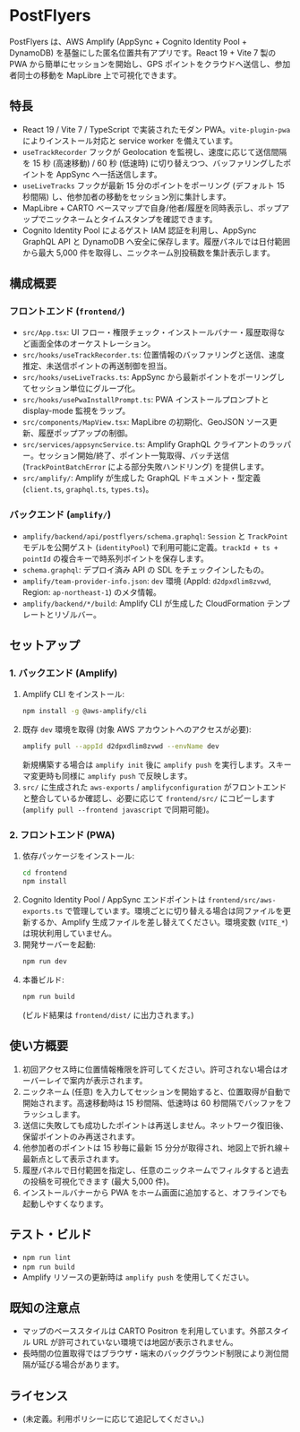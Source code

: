 # PostFlyers

PostFlyers は、AWS Amplify (AppSync + Cognito Identity Pool + DynamoDB) を基盤にした匿名位置共有アプリです。React 19 + Vite 7 製の PWA から簡単にセッションを開始し、GPS ポイントをクラウドへ送信し、参加者同士の移動を MapLibre 上で可視化できます。

## 特長
- React 19 / Vite 7 / TypeScript で実装されたモダン PWA。`vite-plugin-pwa` によりインストール対応と service worker を備えています。
- `useTrackRecorder` フックが Geolocation を監視し、速度に応じて送信間隔を 15 秒 (高速移動) / 60 秒 (低速時) に切り替えつつ、バッファリングしたポイントを AppSync へ一括送信します。
- `useLiveTracks` フックが最新 15 分のポイントをポーリング (デフォルト 15 秒間隔) し、他参加者の移動をセッション別に集計します。
- MapLibre + CARTO ベースマップで自身/他者/履歴を同時表示し、ポップアップでニックネームとタイムスタンプを確認できます。
- Cognito Identity Pool によるゲスト IAM 認証を利用し、AppSync GraphQL API と DynamoDB へ安全に保存します。履歴パネルでは日付範囲から最大 5,000 件を取得し、ニックネーム別投稿数を集計表示します。

## 構成概要
### フロントエンド (`frontend/`)
- `src/App.tsx`: UI フロー・権限チェック・インストールバナー・履歴取得など画面全体のオーケストレーション。
- `src/hooks/useTrackRecorder.ts`: 位置情報のバッファリングと送信、速度推定、未送信ポイントの再送制御を担当。
- `src/hooks/useLiveTracks.ts`: AppSync から最新ポイントをポーリングしてセッション単位にグループ化。
- `src/hooks/usePwaInstallPrompt.ts`: PWA インストールプロンプトと display-mode 監視をラップ。
- `src/components/MapView.tsx`: MapLibre の初期化、GeoJSON ソース更新、履歴ポップアップの制御。
- `src/services/appsyncService.ts`: Amplify GraphQL クライアントのラッパー。セッション開始/終了、ポイント一覧取得、バッチ送信 (`TrackPointBatchError` による部分失敗ハンドリング) を提供します。
- `src/amplify/`: Amplify が生成した GraphQL ドキュメント・型定義 (`client.ts`, `graphql.ts`, `types.ts`)。

### バックエンド (`amplify/`)
- `amplify/backend/api/postflyers/schema.graphql`: `Session` と `TrackPoint` モデルを公開ゲスト (`identityPool`) で利用可能に定義。`trackId + ts + pointId` の複合キーで時系列ポイントを保存します。
- `schema.graphql`: デプロイ済み API の SDL をチェックインしたもの。
- `amplify/team-provider-info.json`: `dev` 環境 (AppId: `d2dpxdlim8zvwd`, Region: `ap-northeast-1`) のメタ情報。
- `amplify/backend/*/build`: Amplify CLI が生成した CloudFormation テンプレートとリゾルバー。

## セットアップ
### 1. バックエンド (Amplify)
1. Amplify CLI をインストール:
   ```bash
   npm install -g @aws-amplify/cli
   ```
2. 既存 `dev` 環境を取得 (対象 AWS アカウントへのアクセスが必要):
   ```bash
   amplify pull --appId d2dpxdlim8zvwd --envName dev
   ```
   新規構築する場合は `amplify init` 後に `amplify push` を実行します。スキーマ変更時も同様に `amplify push` で反映します。
3. `src/` に生成された `aws-exports` / `amplifyconfiguration` がフロントエンドと整合しているか確認し、必要に応じて `frontend/src/` にコピーします (`amplify pull --frontend javascript` で同期可能)。

### 2. フロントエンド (PWA)
1. 依存パッケージをインストール:
   ```bash
   cd frontend
   npm install
   ```
2. Cognito Identity Pool / AppSync エンドポイントは `frontend/src/aws-exports.ts` で管理しています。環境ごとに切り替える場合は同ファイルを更新するか、Amplify 生成ファイルを差し替えてください。環境変数 (`VITE_*`) は現状利用していません。
3. 開発サーバーを起動:
   ```bash
   npm run dev
   ```
4. 本番ビルド:
   ```bash
   npm run build
   ```
   (ビルド結果は `frontend/dist/` に出力されます。)

## 使い方概要
1. 初回アクセス時に位置情報権限を許可してください。許可されない場合はオーバーレイで案内が表示されます。
2. ニックネーム (任意) を入力してセッションを開始すると、位置取得が自動で開始されます。高速移動時は 15 秒間隔、低速時は 60 秒間隔でバッファをフラッシュします。
3. 送信に失敗しても成功したポイントは再送しません。ネットワーク復旧後、保留ポイントのみ再送されます。
4. 他参加者のポイントは 15 秒毎に最新 15 分分が取得され、地図上で折れ線＋最新点として表示されます。
5. 履歴パネルで日付範囲を指定し、任意のニックネームでフィルタすると過去の投稿を可視化できます (最大 5,000 件)。
6. インストールバナーから PWA をホーム画面に追加すると、オフラインでも起動しやすくなります。

## テスト・ビルド
- `npm run lint`
- `npm run build`
- Amplify リソースの更新時は `amplify push` を使用してください。

## 既知の注意点
- マップのベーススタイルは CARTO Positron を利用しています。外部スタイル URL が許可されていない環境では地図が表示されません。
- 長時間の位置取得ではブラウザ・端末のバックグラウンド制限により測位間隔が延びる場合があります。

## ライセンス
- (未定義。利用ポリシーに応じて追記してください。)